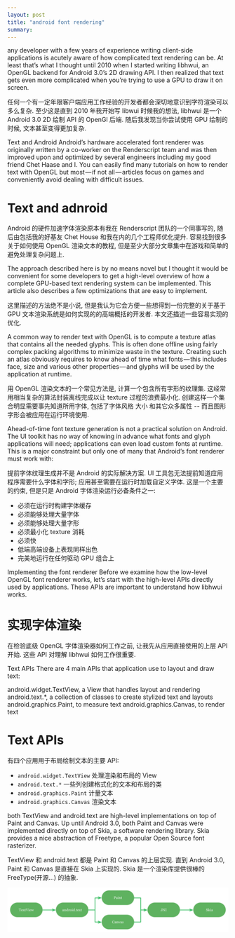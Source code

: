 ```yaml
---
layout: post
title: "android font rendering"
summary:
---
```


any developer with a few years of experience writing client-side applications is acutely aware of how complicated text rendering can be. At least that’s what I thought until 2010 when I started writing libhwui, an OpenGL backend for Android 3.0’s 2D drawing API. I then realized that text gets even more complicated when you’re trying to use a GPU to draw it on screen.

任何一个有一定年限客户端应用工作经验的开发者都会深切地意识到字符渲染可以多么复杂.
至少这是直到 2010 年我开始写 libwui 时候我的想法, 
libhwui 是一个 Android 3.0 2D 绘制 API 的 OpenGl 后端.
随后我发现当你尝试使用 GPU 绘制的时候, 文本甚至变得更加复杂.

Text and Android
Android’s hardware accelerated font renderer was originally written by a co-worker on the Renderscript team and was then improved upon and optimized by several engineers including my good friend Chet Haase and I. You can easily find many tutorials on how to render text with OpenGL but most — if not all — articles focus on games and conveniently avoid dealing with difficult issues.

# Text and adnroid

Android 的硬件加速字体渲染原本有我在 Renderscript 团队的一个同事写的,
随后由包括我的好基友 Chet House 和我在内的几个工程师优化提升.
容易找到很多关于如何使用 OpenGL 渲染文本的教程, 
但是至少大部分文章集中在游戏和简单的避免处理复杂问题上.


The approach described here is by no means novel but I thought it would be convenient for some developers to get a high-level overview of how a complete GPU-based text rendering system can be implemented. This article also describes a few optimizations that are easy to implement.

这里描述的方法绝不是小说, 
但是我认为它会方便一些想得到一份完整的关于基于 GPU 文本渲染系统是如何实现的的高端概括的开发者. 
本文还描述一些容易实现的优化.

A common way to render text with OpenGL is to compute a texture atlas that contains all the needed glyphs. This is often done offline using fairly complex packing algorithms to minimize waste in the texture. Creating such an atlas obviously requires to know ahead of time what fonts — this includes face, size and various other properties — and glyphs will be used by the application at runtime.

用 OpenGL 渲染文本的一个常见方法是,
计算一个包含所有字形的纹理集. 
这经常用相当复杂的算法封装离线完成以让 texture 过程的浪费最小化.
创建这样一个集合明显需要事先知道所用字体,
包括了字体风格 大小 和其它众多属性 -- 而且图形字形会被应用在运行环境使用.

Ahead-of-time font texture generation is not a practical solution on Android. The UI toolkit has no way of knowing in advance what fonts and glyph applications will need; applications can even load custom fonts at runtime. This is a major constraint but only one of many that Android’s font renderer must work with:

提前字体纹理生成并不是 Android 的实际解决方案.
UI 工具包无法提前知道应用程序需要什么字体和字形; 
应用甚至需要在运行时加载自定义字体. 这是一个主要的约束, 
    但是只是 Android 字体渲染运行必备条件之一:

* 必须在运行时构建字体缓存
* 必须能够处理大量字体 
* 必须能够处理大量字形
* 必须最小化 texture 消耗
* 必须快
* 低端高端设备上表现同样出色
* 完美地运行在任何驱动 GPU 组合上

Implementing the font renderer
Before we examine how the low-level OpenGL font renderer works, let’s start with the high-level APIs directly used by applications. These APIs are important to understand how libhwui works.

# 实现字体渲染

在检验底级 OpenGL 字体渲染器如何工作之前,
让我先从应用直接使用的上层 API 开始. 这些 API 对理解 libhwui 如何工作很重要.

Text APIs
There are 4 main APIs that application use to layout and draw text:

android.widget.TextView, a View that handles layout and rendering
android.text.*, a collection of classes to create stylized text and layouts
android.graphics.Paint, to measure text
android.graphics.Canvas, to render text

# Text APIs

有四个应用用于布局绘制文本的主要 API:

* `android.widget.TextView` 处理渲染和布局的 View
* `android.text.*` 一些列创建格式化的文本和布局的类
* `android.graphics.Paint` 计量文本
* `android.graphics.Canvas` 渲染文本

both TextView and android.text are high-level implementations on top of Paint and Canvas. Up until Android 3.0, both Paint and Canvas were implemented directly on top of Skia, a software rendering library. Skia provides a nice abstraction of Freetype, a popular Open Source font rasterizer.

TextView 和 android.text 都是 Paint 和 Canvas 的上层实现.
直到 Android 3.0, Paint 和 Canvas 是直接在 Skia 上实现的.
Skia 是一个渲染库提供很棒的 FreeType(开源...) 的抽象.

![Android software text rendering](/image/android_software_text_rendering.png)

